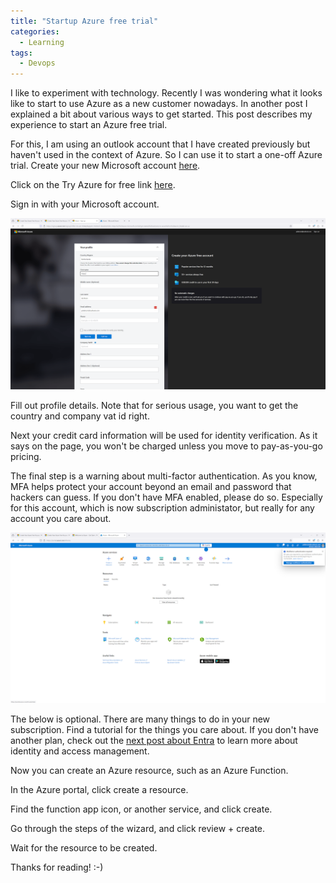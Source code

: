 ```yaml
---
title: "Startup Azure free trial"
categories:
  - Learning
tags:
  - Devops
---
```


I like to experiment with technology. Recently I was wondering what it looks like to start to use Azure as a new customer nowadays. In another post I explained a bit about various ways to get started. This post describes my experience to start an Azure free trial.

For this, I am using an outlook account that I have created previously but haven't used in the context of Azure. So I can use it to start a one-off Azure trial. Create your new Microsoft account [here](https://account.microsoft.com).

Click on the Try Azure for free link [here](https://azure.microsoft.com/pricing/purchase-options/azure-account).

Sign in with your Microsoft account. 

![img](../assets/images/2024-07-12-startup-azure-free-trial1.png)

Fill out profile details. Note that for serious usage, you want to get the country and company vat id right.

Next your credit card information will be used for identity verification. As it says on the page, you won't be charged unless you move to pay-as-you-go pricing. 

The final step is a warning about multi-factor authentication. As you know, MFA helps protect your account beyond an email and password that hackers can guess. If you don't have MFA enabled, please do so. Especially for this account, which is now subscription administator, but really for any account you care about.

![img](../assets/images/2024-07-12-startup-azure-free-trial2.png)

The below is optional. There are many things to do in your new subscription. Find a tutorial for the things you care about. If you don't have another plan, check out the [next post about Entra](./startup-microsoft-entra/) to learn more about identity and access management.

Now you can create an Azure resource, such as an Azure Function. 

In the Azure portal, click create a resource.

Find the function app icon, or another service, and click create.

Go through the steps of the wizard, and click review + create. 

Wait for the resource to be created. 

Thanks for reading! :-)
